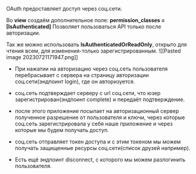 OAuth предоставляет доступ через соц.сети. 

Во __view__ создаём дополнительное поле:
__permission_classes = [IsAuthenticated]__
Позволяет пользоваться API только после авторизации.

Так же можно использовать __IsAuthenticatedOrReadOnly__, открыто для чтения всем, для изменения-только зарегистрированным.
![[Pasted image 20230721171947.png]]

- При нажатии на авторизацию через соц.сеть пользователя перебрасывает с сервера на страницу авторизации соц.сети(эндпоинт login), где он авторизуется.
- соц.сеть подтверждает серверу с url соц.сети, что юзер зарегистрирован(эндпоинт complete) и передаёт подтверждение.
- после этого приложение посылает на авторизационный сервер полученное разрешение от пользователя и ключи, через которые соц.сеть зарегистрировала у себя наше приложение и через которые мы будем получать доступ.
- соц.сеть отправляет токен доступа и с этим токеном мы можем получать защищенные ресурсы соц.сети(список друзей например).

- Есть ещё эндпоинт disconnect, с которого мы можем разлогинить пользователя.

